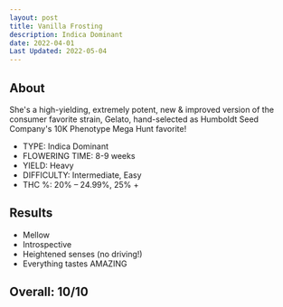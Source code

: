 ```yaml
---
layout: post
title: Vanilla Frosting
description: Indica Dominant
date: 2022-04-01
Last Updated: 2022-05-04
---
```

## About

She's a high-yielding, extremely potent, new & improved version of the consumer favorite strain, Gelato, hand-selected as Humboldt Seed Company's 10K Phenotype Mega Hunt favorite!

* TYPE: Indica Dominant
* FLOWERING TIME: 8-9 weeks
* YIELD: Heavy
* DIFFICULTY: Intermediate, Easy
* THC %: 20% – 24.99%, 25% +

## Results

* Mellow
* Introspective
* Heightened senses (no driving!)
* Everything tastes AMAZING

## Overall: 10/10